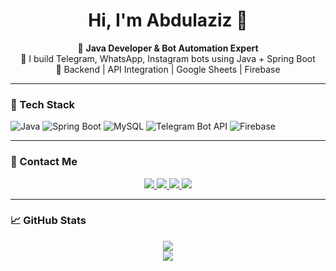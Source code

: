 <h1 align="center">Hi, I'm Abdulaziz 👋</h1>

<p align="center">
  🤖 <b>Java Developer & Bot Automation Expert</b><br>
  🚀 I build Telegram, WhatsApp, Instagram bots using Java + Spring Boot<br>
  🔧 Backend | API Integration | Google Sheets | Firebase
</p>

---

### 🔧 Tech Stack
![Java](https://img.shields.io/badge/-Java-007396?style=flat-square&logo=java)
![Spring Boot](https://img.shields.io/badge/-Spring%20Boot-6DB33F?style=flat-square&logo=spring-boot)
![MySQL](https://img.shields.io/badge/-MySQL-4479A1?style=flat-square&logo=mysql)
![Telegram Bot API](https://img.shields.io/badge/-Telegram%20Bot%20API-2CA5E0?style=flat-square&logo=telegram)
![Firebase](https://img.shields.io/badge/-Firebase-FFCA28?style=flat-square&logo=firebase)

---

### 📲 Contact Me

<p align="center">
  <a href="https://t.me/funny_aza">
    <img src="https://img.shields.io/badge/Telegram-2CA5E0?style=for-the-badge&logo=telegram&logoColor=white" />
  </a>
  <a href="https://www.linkedin.com/in/abdulaziz-rasulov-b1850721b/">
    <img src="https://img.shields.io/badge/LinkedIn-0A66C2?style=for-the-badge&logo=linkedin&logoColor=white" />
  </a>
  <a href="https://www.upwork.com/freelancers/~0177f85724f28c5739">
    <img src="https://img.shields.io/badge/Upwork-6fda44?style=for-the-badge&logo=upwork&logoColor=white" />
  </a>
  <a href="https://www.fiverr.com/aziz_rasulov">
    <img src="https://img.shields.io/badge/Fiverr-1DBF73?style=for-the-badge&logo=fiverr&logoColor=white" />
  </a>
</p>

---

### 📈 GitHub Stats

<p align="center">
  <img src="https://github-readme-stats.vercel.app/api?username=YOUR_USERNAME&show_icons=true&theme=tokyonight" />
  <br>
  <img src="https://github-readme-streak-stats.herokuapp.com/?user=YOUR_USERNAME&theme=tokyonight" />
</p>
